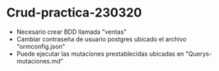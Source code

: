 # Crud-practica-230320


* Necesario crear BDD llamada "ventas"
* Cambiar contraseña de usuario postgres ubicado el archivo "ormconfig.json"
* Puede ejecutar las mutaciones prestablecidas ubicadas en "Querys-mutaciones.md"
